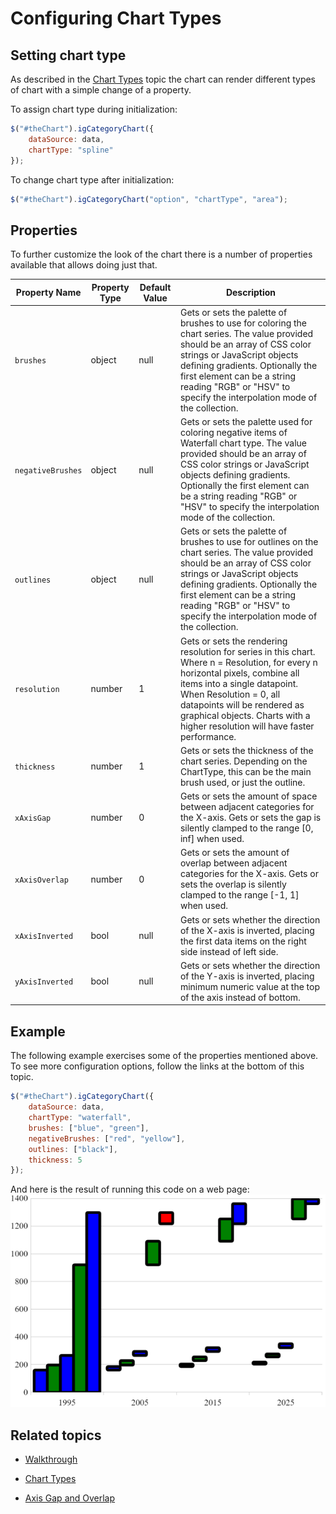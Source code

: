﻿<!--
|metadata|
{
    "fileName": "categorychart-configuring-chart-types",
    "controlName": "igCategoryChart",
    "tags": ["API", "CategoryChart", "Axes"]
}
|metadata|
-->

# Configuring Chart Types

## Setting chart type

As described in the [Chart Types](categorychart-chart-types.html) topic the chart can render different types of chart with a simple change of a property.

To assign chart type during initialization:

```javascript
$("#theChart").igCategoryChart({
    dataSource: data,
    chartType: "spline"
});
```

To change chart type after initialization:

```javascript
$("#theChart").igCategoryChart("option", "chartType", "area");
```

## Properties

To further customize the look of the chart there is a number of properties available that allows doing just that.

Property Name|Property Type|Default Value|Description
---|---|---|---
`brushes`|object|null|Gets or sets the palette of brushes to use for coloring the chart series. The value provided should be an array of CSS color strings or JavaScript objects defining gradients. Optionally the first element can be a string reading "RGB" or "HSV" to specify the interpolation mode of the collection.
`negativeBrushes`|object|null|Gets or sets the palette used for coloring negative items of Waterfall chart type. The value provided should be an array of CSS color strings or JavaScript objects defining gradients. Optionally the first element can be a string reading "RGB" or "HSV" to specify the interpolation mode of the collection.
`outlines`|object|null|Gets or sets the palette of brushes to use for outlines on the chart series. The value provided should be an array of CSS color strings or JavaScript objects defining gradients. Optionally the first element can be a string reading "RGB" or "HSV" to specify the interpolation mode of the collection.
`resolution`|number|1|Gets or sets the rendering resolution for series in this chart. Where n = Resolution, for every n horizontal pixels, combine all items into a single datapoint.  When Resolution = 0, all datapoints will be rendered as graphical objects.  Charts with a higher resolution will have faster performance.
`thickness`|number|1|Gets or sets the thickness of the chart series. Depending on the ChartType, this can be the main brush used, or just the outline.
`xAxisGap`|number|0|Gets or sets the amount of space between adjacent categories for the X-axis. Gets or sets the gap is silently clamped to the range [0, inf] when used.
`xAxisOverlap`|number|0|Gets or sets the amount of overlap between adjacent categories for the X-axis. Gets or sets the overlap is silently clamped to the range [-1, 1] when used.
`xAxisInverted`|bool|null|Gets or sets whether the direction of the X-axis is inverted, placing the first data items on the right side instead of left side.
`yAxisInverted`|bool|null|Gets or sets whether the direction of the Y-axis is inverted, placing minimum numeric value at the top of the axis instead of bottom.

## Example

The following example exercises some of the properties mentioned above.
To see more configuration options, follow the links at the bottom of this topic.

```javascript
$("#theChart").igCategoryChart({
	dataSource: data,
	chartType: "waterfall",
	brushes: ["blue", "green"],
	negativeBrushes: ["red", "yellow"],
	outlines: ["black"],
	thickness: 5
});
```
And here is the result of running this code on a web page:
![](images/chart-types-configure.png)

## Related topics

- [Walkthrough](igcategorychart-adding.html)

- [Chart Types](categorychart-chart-types.html)

- [Axis Gap and Overlap](categorychart-configuring-axis-gap-and-overlap.html)